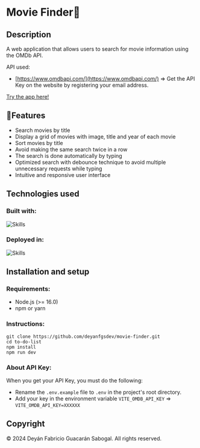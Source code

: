 # Movie Finder🎥

## Description

A web application that allows users to search for movie information using the OMDb API.

API used:

- [https://www.omdbapi.com/](https://www.omdbapi.com/) => Get the API Key on the website by registering your email address.

[Try the app here!](https://movie-finder-inky-eta.vercel.app/)

## 🚀Features

- Search movies by title
- Display a grid of movies with image, title and year of each movie
- Sort movies by title
- Avoid making the same search twice in a row
- The search is done automatically by typing
- Optimized search with debounce technique to avoid multiple unnecessary requests while typing
- Intuitive and responsive user interface

## Technologies used

### Built with:

![Skills](https://go-skill-icons.vercel.app/api/icons?i=react,vite,typescript,html,sass)

### Deployed in:

![Skills](https://go-skill-icons.vercel.app/api/icons?i=vercel)

## Installation and setup

### Requirements:

- Node.js (>= 16.0)
- npm or yarn

### Instructions:

```
git clone https://github.com/deyanfgsdev/movie-finder.git
cd to-do-list
npm install
npm run dev
```

### About API Key:

When you get your API Key, you must do the following:

- Rename the `.env.example` file to `.env` in the project's root directory.
- Add your key in the environment variable `VITE_OMDB_API_KEY` => `VITE_OMDB_API_KEY=XXXXXX`

## Copyright

© 2024 Deyán Fabricio Guacarán Sabogal. All rights reserved.
